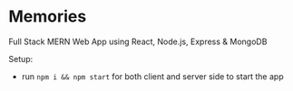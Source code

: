 # Memories

Full Stack MERN Web App using React, Node.js, Express & MongoDB


Setup:
- run ```npm i && npm start``` for both client and server side to start the app